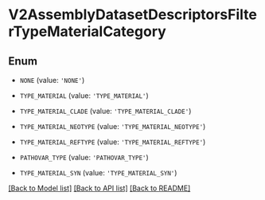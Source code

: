# V2AssemblyDatasetDescriptorsFilterTypeMaterialCategory


## Enum

* `NONE` (value: `'NONE'`)

* `TYPE_MATERIAL` (value: `'TYPE_MATERIAL'`)

* `TYPE_MATERIAL_CLADE` (value: `'TYPE_MATERIAL_CLADE'`)

* `TYPE_MATERIAL_NEOTYPE` (value: `'TYPE_MATERIAL_NEOTYPE'`)

* `TYPE_MATERIAL_REFTYPE` (value: `'TYPE_MATERIAL_REFTYPE'`)

* `PATHOVAR_TYPE` (value: `'PATHOVAR_TYPE'`)

* `TYPE_MATERIAL_SYN` (value: `'TYPE_MATERIAL_SYN'`)

[[Back to Model list]](../README.md#documentation-for-models) [[Back to API list]](../README.md#documentation-for-api-endpoints) [[Back to README]](../README.md)


